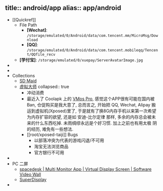 title:: android/app
alias:: app/android
-
- [[Quickref]]
  - File Path
    - **[Wechat]**: `/storage/emulated/0/Android/data/com.tencent.mm/MicroMsg/Download`
    - **[QQ]**: `/storage/emulated/0/Android/data/com.tencent.mobileqq/Tencent/QQfile_recv`
  - **[学付宝]**: `/storage/emulated/0/xuepay/ServerAvatarImage.jpg`
-
-
- Collections
  - [SD Maid](https://sdmaid.darken.eu/)
  - [虚拟大师](https://www.vmos.com/)
    collapsed:: true
    - 冲动消费
    - 最近入了 Coolapk 上的 [VMos Pro](https://www.vmos.com), 感觉这个APP很有可能在国内被Ban, 仓促购买是我大意了, 总而言之, 开始把 QQ, Wechat, Alipay 搬运到虚拟机(Xposed)里了, 于是就有了换8G内存手机以来第一次希望为内存扩容的欲望, 还是如 安迪-比尔定律 那样, 多余的内存总会被未来的什么东西吃掉. 未雨绸缪永远是个好习惯. 加上之前也有用太极 阴的经历, 难免有一些想法.
    - [[root/xposed-taiji]] Bugs
      - 以部落冲突为代表的游戏闪退/不可用
      - 淘宝无法浏览商品
      - 官方银行不可用
-
- PC 二屏
  - [spacedesk | Multi Monitor App | Virtual Display Screen | Software Video Wall](https://www.spacedesk.net/)
  - [SuperDisplay](https://superdisplay.app/)
-